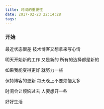 ```yaml
---
title: 时间的重要性
date: 2017-02-23 22:14:28
tags:
---
```


### 开始

最近状态很差 技术博客又想拿来写心情

明天开始新的工作 又是新的 所有的选择都是新的

如果我能变得更好 就努力一些 

保持博客的更新 每天晚上不要烦恼太多 

时间会让烦恼过去 人要想开一些

好好生活